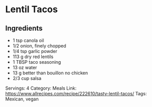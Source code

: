 # Lentil Tacos
## Ingredients
- 1 tsp canola oil
- 1/2 onion, finely chopped
- 1/4 tsp garlic powder
- 113 g dry red lentils
- 1 TBSP taco seasoning
- 13 oz water
- 13 g better than bouillon no chicken
- 2/3 cup salsa

Servings: 4
Category: Meals
Link: https://www.allrecipes.com/recipe/222610/tasty-lentil-tacos/
Tags: Mexican, vegan
